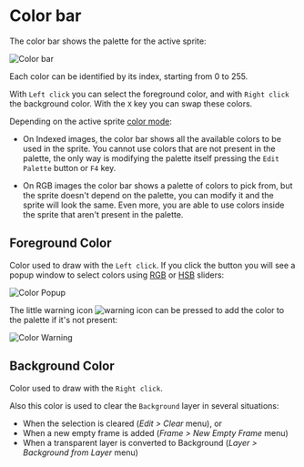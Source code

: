# Color bar

The color bar shows the palette for the active sprite:

![Color bar](color-bar/color-bar.png)

Each color can be identified by its index, starting from 0 to 255.

With `Left click` you can select the foreground color, and with `Right click`
the background color. With the `X` key you can swap these colors.

Depending on the active sprite [color mode](color.md):

* On Indexed images, the color bar shows all the available colors to
  be used in the sprite. You cannot use colors that are not present in
  the palette, the only way is modifying the palette itself pressing
  the `Edit Palette` button or `F4` key.

* On RGB images the color bar shows a palette of colors to pick from,
  but the sprite doesn't depend on the palette, you can modify it and
  the sprite will look the same. Even more, you are able to use colors
  inside the sprite that aren't present in the palette.

## Foreground Color

Color used to draw with the `Left click`. If you click the button you
will see a popup window to select colors using
[RGB](http://en.wikipedia.org/wiki/RGB_color_model) or
[HSB](http://en.wikipedia.org/wiki/HSL_and_HSV) sliders:

![Color Popup](color-bar/color-popup.png)

The little warning icon ![warning icon](color-bar/color-warning-icon.png) can be
pressed to add the color to the palette if it's not present:

![Color Warning](color-bar/color-warning.png)

## Background Color

Color used to draw with the `Right click`.

Also this color is used to clear the `Background` layer in several situations:

* When the selection is cleared (*Edit > Clear* menu), or
* When a new empty frame is added (*Frame > New Empty Frame* menu)
* When a transparent layer is converted to Background (*Layer > Background from Layer* menu)
